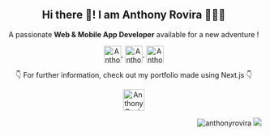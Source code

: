 <p align="center" width="300">
   <h2 align="center">Hi there 👋! I am Anthony Rovira 👨🏻‍💻</h2>
</p>

<p align="center">A passionate  <strong>Web & Mobile App Developer</strong> available for a new adventure !</p>

<p align="center">
   <a href="https://www.linkedin.com/in/anthonyrovira/" target="blank" style='margin-right:4px'>
    <img align="center" src="https://user-images.githubusercontent.com/62673975/114835900-59c97500-9dd2-11eb-82dd-17377b8ef7b0.png" alt="Anthony Rovira LinkedIn Profile" height="34px" width="34px"/>
  </a>
  <a href="mailto:anthonyrov@gmail.com" target="blank" style='margin-right:4px'>
    <img align="center" src="https://user-images.githubusercontent.com/62673975/114836022-7f567e80-9dd2-11eb-9572-45951d48775a.png" alt="Anthony Rovira Email address" height="34px" width="34px" />
  </a>
  <a href="https://twitter.com/anthonyrovirajs" target="blank">
    <img align="center" src="https://user-images.githubusercontent.com/62673975/114836062-8b424080-9dd2-11eb-86d7-11cd2cece883.png" alt="Anthony Rovira Twitter Profile" height="34px" width="34px" />
  </a>
</p>

<p align="center">
  <p align="center">👇 For further information, check out my portfolio made using Next.js 👇</p>
  <p align="center">
    <a href="https://anthonyrovira.netlify.app/" target="blank">
      <img align="center" src="https://cdn.jsdelivr.net/npm/simple-icons@3.0.1/icons/next-dot-js.svg" alt="Anthony Rovira Portofolio" height="42px" width="42px" />
    </a>
  </p>
</p>

<p align="right">
  <img src="https://komarev.com/ghpvc/?username=anthonyrovira&label=Profile%20views&color=0e75b6&style=flat" alt="anthonyrovira" />
  <img src="https://img.shields.io/github/followers/anthonyrovira" />
</p>
